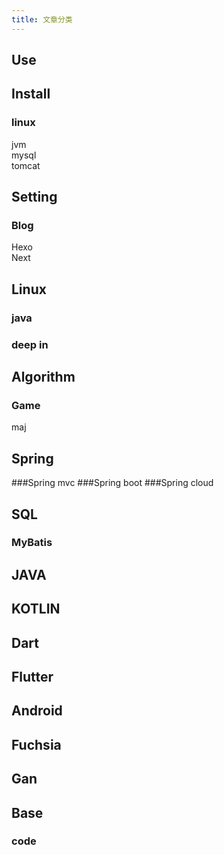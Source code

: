 ```yaml
---
title: 文章分类
---
```


## Use


## Install
### linux
jvm  
mysql  
tomcat  

## Setting
### Blog
Hexo  
Next  


## Linux
### java
### deep in


## Algorithm
### Game
maj


## Spring
###Spring mvc
###Spring boot
###Spring cloud

## SQL
### MyBatis

## JAVA
## KOTLIN

## Dart
## Flutter


## Android
## Fuchsia


## Gan

## Base
### code